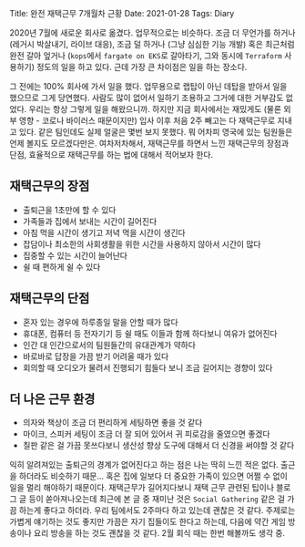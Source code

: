 Title: 완전 재택근무 7개월차 근황
Date: 2021-01-28
Tags: Diary

2020년 7월에 새로운 회사로 옮겼다. 업무적으로는 비슷하다. 조금 더 무언가를 하거나 (레거시 박살내기, 라이브 대응), 조금 덜 하거나 (그냥 심심한 기능 개발) 혹은 최근처럼 완전 갈아 엎거나 (`kops`에서 `fargate on EKS`로 갈아타기, 그와 동시에 `Terraform` 사용하기) 정도의 일을 하고 있다. 근데 가장 큰 차이점은 일을 하는 장소다.

그 전에는 100% 회사에 가서 일을 했다. 업무용으로 랩탑이 아닌 데탑을 받아서 일을 했으므로 그게 당연했다. 사람도 많이 없어서 일하기 조용하고 그거에 대한 거부감도 없었다. 우리는 항상 그렇게 일을 해왔으니까. 하지만 지금 회사에서는 재밌게도 (물론 외부 영향 - 코로나 바이러스 때문이지만) 입사 이후 처음 2주 빼고는 다 재택근무로 지내고 있다. 같은 팀인데도 실제 얼굴은 몇번 보지 못했다. 뭐 어차피 영국에 있는 팀원들은 언제 볼지도 모르겠다만은. 여차저차해서, 재택근무를 하면서 느낀 재택근무의 장점과 단점, 효율적으로 재택근무를 하는 법에 대해서 적어보자 한다.

## 재택근무의 장점

- 출퇴근을 1초만에 할 수 있다
- 가족들과 집에서 보내는 시간이 길어진다
- 아침 먹을 시간이 생기고 저녁 먹을 시간이 생긴다
- 잡담이나 최소한의 사회생활을 위한 시간을 사용하지 않아서 시간이 많다
- 집중할 수 있는 시간이 늘어난다
- 쉴 때 편하게 쉴 수 있다

## 재택근무의 단점

- 혼자 있는 경우에 하루종일 말을 안할 때가 많다
- 휴대폰, 컴퓨터 등 전자기기 등 쉴 때도 이들과 함께 하다보니 여유가 없어진다
- 인간 대 인간으로서의 팀원들간의 유대관계가 약하다
- 바로바로 답장을 가끔 받기 어려울 때가 있다
- 회의할 때 오디오가 물려서 진행되기 힘들다 보니 조금 길어지는 경향이 있다

## 더 나은 근무 환경

- 의자와 책상이 조금 더 편리하게 세팅하면 좋을 것 같다
- 마이크, 스피커 세팅이 조금 더 잘 되어 있어서 귀 피로감을 줄였으면 좋겠다
- 칠판 같은 걸 가끔 못쓰다보니 생산성 향상 도구에 대해서 더 신경을 써야할 것 같다

익히 알려져있는 출퇴근의 경계가 없어진다고 하는 점은 나는 딱히 느낀 적은 없다. 출근을 하더라도 비슷하기 때문... 혹은 집에 일보다 더 중요한 가족이 있으면 어쩔 수 없이 일을 멀리 해야하기 때문이다. 재택근무가 길어지다보니 재택 근무 관련된 팁이나 블로그 글 등이 쏟아져나오는데 최근에 본 글 중 재미난 것은 `Social Gathering` 같은 걸 가끔 하는게 좋다고 하더라. 우리 팀에서도 2주마다 하고 있는데 괜찮은 것 같다. 주제로는 가볍게 얘기하는 것도 좋지만 가끔은 자기 집들이도 한다고 하는데, 다음에 약간 게임 방송이나 요리 방송을 하는 것도 괜찮을 것 같다. 2월 회식 때는 한번 해볼까도 생각 중.
